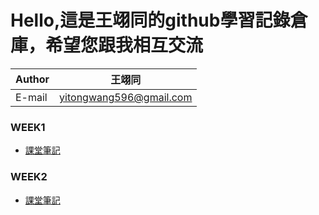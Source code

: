 Hello,這是王翊同的github學習記錄倉庫，希望您跟我相互交流
=============================================


|Author|王翊同|
|---|---
|E-mail|yitongwang596@gmail.com

### WEEK1
* [課堂筆記](https://github.com/Walton0716/WaltonRepository/blob/master/WEEK1/LearningNote20190924.txt)

### WEEK2
* [課堂筆記](https://github.com/Walton0716/WaltonRepository/blob/master/WEEK2/LeariningNote20190927.txt)
